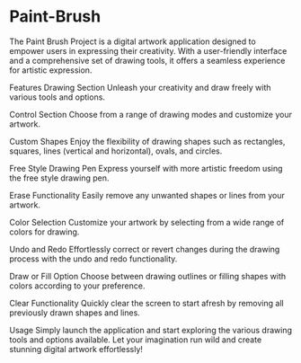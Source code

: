 # Paint-Brush

The Paint Brush Project is a digital artwork application designed to empower users in expressing their creativity. With a user-friendly interface and a comprehensive set of drawing tools, it offers a seamless experience for artistic expression.

Features
Drawing Section
Unleash your creativity and draw freely with various tools and options.

Control Section
Choose from a range of drawing modes and customize your artwork.

Custom Shapes
Enjoy the flexibility of drawing shapes such as rectangles, squares, lines (vertical and horizontal), ovals, and circles.

Free Style Drawing Pen
Express yourself with more artistic freedom using the free style drawing pen.

Erase Functionality
Easily remove any unwanted shapes or lines from your artwork.

Color Selection
Customize your artwork by selecting from a wide range of colors for drawing.

Undo and Redo
Effortlessly correct or revert changes during the drawing process with the undo and redo functionality.

Draw or Fill Option
Choose between drawing outlines or filling shapes with colors according to your preference.

Clear Functionality
Quickly clear the screen to start afresh by removing all previously drawn shapes and lines.

Usage
Simply launch the application and start exploring the various drawing tools and options available. Let your imagination run wild and create stunning digital artwork effortlessly!
